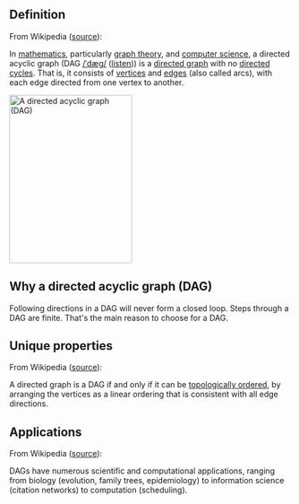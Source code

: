 ## Definition

From Wikipedia ([source](https://en.wikipedia.org/wiki/Directed_acyclic_graph)):

In [mathematics](https://en.wikipedia.org/wiki/Mathematics), particularly [graph theory](https://en.wikipedia.org/wiki/Graph_theory), and [computer science](https://en.wikipedia.org/wiki/Computer_science), a directed acyclic graph (DAG [/ˈdæɡ/](https://en.wikipedia.org/wiki/Help:IPA/English) ([listen](https://upload.wikimedia.org/wikipedia/commons/5/5a/En-us-DAG.ogg))) is a [directed graph](https://en.wikipedia.org/wiki/Directed_graph) with no [directed cycles](https://en.wikipedia.org/wiki/Cycle_graph#Directed_cycle_graph). That is, it consists of [vertices](https://en.wikipedia.org/wiki/Vertex_(graph_theory)) and [edges](https://en.wikipedia.org/wiki/Edge_(graph_theory)) (also called arcs), with each edge directed from one vertex to another.

<img src="https://hackmd.io/_uploads/rywIzRLo5.png" width="219" height="300" alt="A directed acyclic graph (DAG)"/>

## Why a directed acyclic graph (DAG)

Following directions in a DAG will never form a closed loop. Steps through a DAG are finite. That's the main reason to choose for a DAG.

## Unique properties

From Wikipedia ([source](https://en.wikipedia.org/wiki/Directed_acyclic_graph)):

A directed graph is a DAG if and only if it can be [topologically ordered](https://en.wikipedia.org/wiki/Topological_ordering), by arranging the vertices as a linear ordering that is consistent with all edge directions. 

## Applications

From Wikipedia ([source](https://en.wikipedia.org/wiki/Directed_acyclic_graph)):

DAGs have numerous scientific and computational applications, ranging from biology (evolution, family trees, epidemiology) to information science (citation networks) to computation (scheduling).